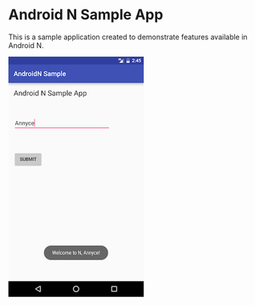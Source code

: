Android N Sample App
===============================

This is a sample application created to demonstrate features available in Android N.

![Logo](images/android_n_sample_app.png)
